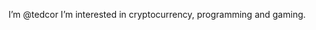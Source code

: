 I’m @tedcor
I’m interested in cryptocurrency, programming and gaming.


<!---
tedcor/tedcor is a ✨ special ✨ repository because its `README.md` (this file) appears on your GitHub profile.
You can click the Preview link to take a look at your changes.
--->
